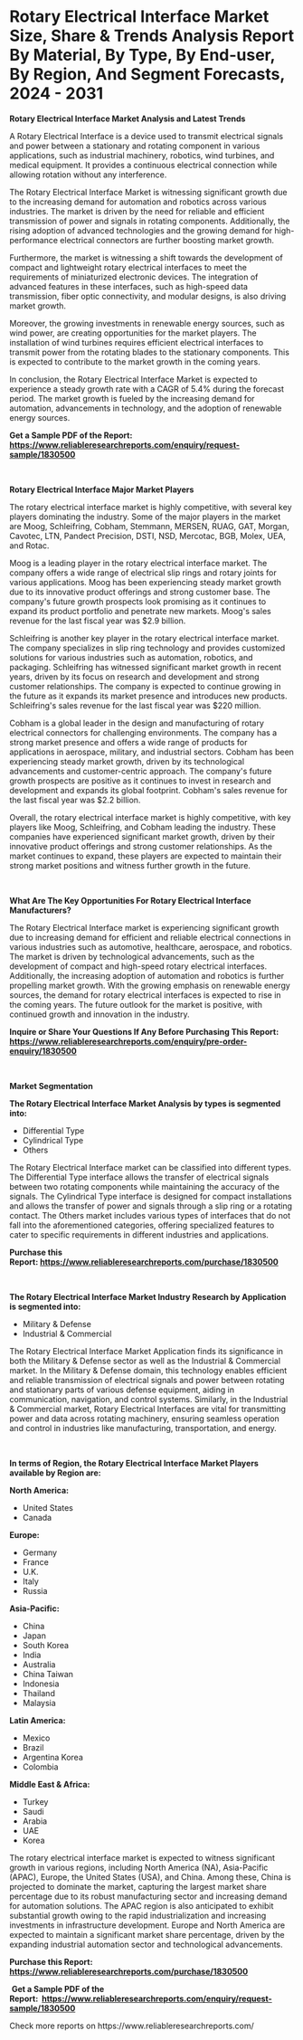 <p><h1>Rotary Electrical Interface Market Size, Share & Trends Analysis Report By Material, By Type, By End-user, By Region, And Segment Forecasts, 2024 - 2031</h1></p><p><strong>Rotary Electrical Interface Market Analysis and Latest Trends</strong></p>
<p><p>A Rotary Electrical Interface is a device used to transmit electrical signals and power between a stationary and rotating component in various applications, such as industrial machinery, robotics, wind turbines, and medical equipment. It provides a continuous electrical connection while allowing rotation without any interference.</p><p>The Rotary Electrical Interface Market is witnessing significant growth due to the increasing demand for automation and robotics across various industries. The market is driven by the need for reliable and efficient transmission of power and signals in rotating components. Additionally, the rising adoption of advanced technologies and the growing demand for high-performance electrical connectors are further boosting market growth.</p><p>Furthermore, the market is witnessing a shift towards the development of compact and lightweight rotary electrical interfaces to meet the requirements of miniaturized electronic devices. The integration of advanced features in these interfaces, such as high-speed data transmission, fiber optic connectivity, and modular designs, is also driving market growth.</p><p>Moreover, the growing investments in renewable energy sources, such as wind power, are creating opportunities for the market players. The installation of wind turbines requires efficient electrical interfaces to transmit power from the rotating blades to the stationary components. This is expected to contribute to the market growth in the coming years.</p><p>In conclusion, the Rotary Electrical Interface Market is expected to experience a steady growth rate with a CAGR of 5.4% during the forecast period. The market growth is fueled by the increasing demand for automation, advancements in technology, and the adoption of renewable energy sources.</p></p>
<p><strong>Get a Sample PDF of the Report:&nbsp; <a href="https://www.reliableresearchreports.com/enquiry/request-sample/1830500">https://www.reliableresearchreports.com/enquiry/request-sample/1830500</a></strong></p>
<p>&nbsp;</p>
<p><strong>Rotary Electrical Interface Major Market Players</strong></p>
<p><p>The rotary electrical interface market is highly competitive, with several key players dominating the industry. Some of the major players in the market are Moog, Schleifring, Cobham, Stemmann, MERSEN, RUAG, GAT, Morgan, Cavotec, LTN, Pandect Precision, DSTI, NSD, Mercotac, BGB, Molex, UEA, and Rotac.</p><p>Moog is a leading player in the rotary electrical interface market. The company offers a wide range of electrical slip rings and rotary joints for various applications. Moog has been experiencing steady market growth due to its innovative product offerings and strong customer base. The company's future growth prospects look promising as it continues to expand its product portfolio and penetrate new markets. Moog's sales revenue for the last fiscal year was $2.9 billion.</p><p>Schleifring is another key player in the rotary electrical interface market. The company specializes in slip ring technology and provides customized solutions for various industries such as automation, robotics, and packaging. Schleifring has witnessed significant market growth in recent years, driven by its focus on research and development and strong customer relationships. The company is expected to continue growing in the future as it expands its market presence and introduces new products. Schleifring's sales revenue for the last fiscal year was $220 million.</p><p>Cobham is a global leader in the design and manufacturing of rotary electrical connectors for challenging environments. The company has a strong market presence and offers a wide range of products for applications in aerospace, military, and industrial sectors. Cobham has been experiencing steady market growth, driven by its technological advancements and customer-centric approach. The company's future growth prospects are positive as it continues to invest in research and development and expands its global footprint. Cobham's sales revenue for the last fiscal year was $2.2 billion.</p><p>Overall, the rotary electrical interface market is highly competitive, with key players like Moog, Schleifring, and Cobham leading the industry. These companies have experienced significant market growth, driven by their innovative product offerings and strong customer relationships. As the market continues to expand, these players are expected to maintain their strong market positions and witness further growth in the future.</p></p>
<p>&nbsp;</p>
<p><strong>What Are The Key Opportunities For Rotary Electrical Interface Manufacturers?</strong></p>
<p><p>The Rotary Electrical Interface market is experiencing significant growth due to increasing demand for efficient and reliable electrical connections in various industries such as automotive, healthcare, aerospace, and robotics. The market is driven by technological advancements, such as the development of compact and high-speed rotary electrical interfaces. Additionally, the increasing adoption of automation and robotics is further propelling market growth. With the growing emphasis on renewable energy sources, the demand for rotary electrical interfaces is expected to rise in the coming years. The future outlook for the market is positive, with continued growth and innovation in the industry.</p></p>
<p><strong>Inquire or Share Your Questions If Any Before Purchasing This Report: <a href="https://www.reliableresearchreports.com/enquiry/pre-order-enquiry/1830500">https://www.reliableresearchreports.com/enquiry/pre-order-enquiry/1830500</a></strong></p>
<p>&nbsp;</p>
<p><strong>Market Segmentation</strong></p>
<p><strong>The Rotary Electrical Interface Market Analysis by types is segmented into:</strong></p>
<p><ul><li>Differential Type</li><li>Cylindrical Type</li><li>Others</li></ul></p>
<p><p>The Rotary Electrical Interface market can be classified into different types. The Differential Type interface allows the transfer of electrical signals between two rotating components while maintaining the accuracy of the signals. The Cylindrical Type interface is designed for compact installations and allows the transfer of power and signals through a slip ring or a rotating contact. The Others market includes various types of interfaces that do not fall into the aforementioned categories, offering specialized features to cater to specific requirements in different industries and applications.</p></p>
<p><strong>Purchase this Report:&nbsp;<a href="https://www.reliableresearchreports.com/purchase/1830500">https://www.reliableresearchreports.com/purchase/1830500</a></strong></p>
<p>&nbsp;</p>
<p><strong>The Rotary Electrical Interface Market Industry Research by Application is segmented into:</strong></p>
<p><ul><li>Military & Defense</li><li>Industrial & Commercial</li></ul></p>
<p><p>The Rotary Electrical Interface Market Application finds its significance in both the Military & Defense sector as well as the Industrial & Commercial market. In the Military & Defense domain, this technology enables efficient and reliable transmission of electrical signals and power between rotating and stationary parts of various defense equipment, aiding in communication, navigation, and control systems. Similarly, in the Industrial & Commercial market, Rotary Electrical Interfaces are vital for transmitting power and data across rotating machinery, ensuring seamless operation and control in industries like manufacturing, transportation, and energy.</p></p>
<p>&nbsp;</p>
<p><strong>In terms of Region, the Rotary Electrical Interface Market Players available by Region are:</strong></p>
<p>
    <p> <strong> North America: </strong>
        <ul>
            <li>United States</li>
            <li>Canada</li>
        </ul>
        </p> 
    <p> <strong> Europe: </strong>
        <ul>
            <li>Germany</li>
            <li>France</li>
            <li>U.K.</li>
            <li>Italy</li>
            <li>Russia</li>
        </ul>
        </p> 
    <p> <strong> Asia-Pacific: </strong>
        <ul>
            <li>China</li>
            <li>Japan</li>
            <li>South Korea</li>
            <li>India</li>
            <li>Australia</li>
            <li>China Taiwan</li>
            <li>Indonesia</li>
            <li>Thailand</li>
            <li>Malaysia</li>
        </ul>
        </p> 
    <p> <strong> Latin America: </strong>
        <ul>
            <li>Mexico</li>
            <li>Brazil</li>
            <li>Argentina Korea</li>
            <li>Colombia</li>
        </ul>
        </p> 
    <p> <strong> Middle East & Africa: </strong>
        <ul>
            <li>Turkey</li>
            <li>Saudi</li>
            <li>Arabia</li>
            <li>UAE</li>
            <li>Korea</li>
        </ul>
    </p>
    </p>
<p><p>The rotary electrical interface market is expected to witness significant growth in various regions, including North America (NA), Asia-Pacific (APAC), Europe, the United States (USA), and China. Among these, China is projected to dominate the market, capturing the largest market share percentage due to its robust manufacturing sector and increasing demand for automation solutions. The APAC region is also anticipated to exhibit substantial growth owing to the rapid industrialization and increasing investments in infrastructure development. Europe and North America are expected to maintain a significant market share percentage, driven by the expanding industrial automation sector and technological advancements.</p></p>
<p><strong>Purchase this Report: <a href="https://www.reliableresearchreports.com/purchase/1830500">https://www.reliableresearchreports.com/purchase/1830500</a></strong></p>
<p>&nbsp;<strong>Get a Sample PDF of the Report:&nbsp;&nbsp;<a href="https://www.reliableresearchreports.com/enquiry/request-sample/1830500">https://www.reliableresearchreports.com/enquiry/request-sample/1830500</a></strong></p>
<p><strong></strong></p>
<p>Check more reports on https://www.reliableresearchreports.com/</p>